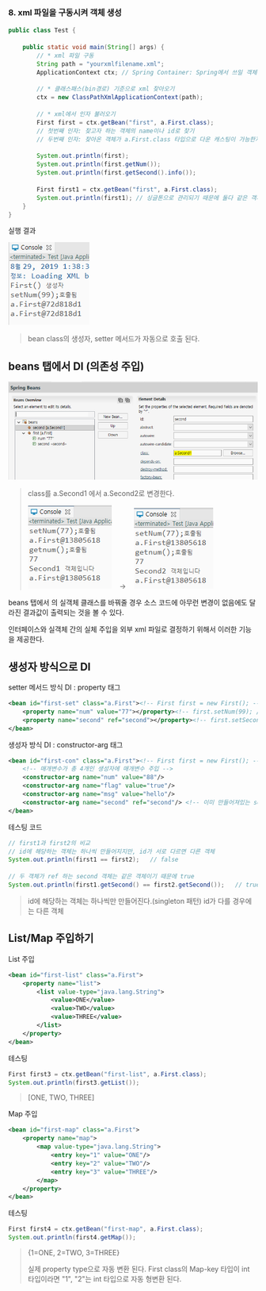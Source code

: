### 8. xml 파일을 구동시켜 객체 생성
```java
public class Test {

	public static void main(String[] args) {
		// * xml 파일 구동
		String path = "yourxmlfilename.xml";
		ApplicationContext ctx;	// Spring Container: Spring에서 쓰일 객체관리자
		
		// * 클래스패스(bin경로) 기준으로 xml 찾아오기
		ctx = new ClassPathXmlApplicationContext(path);
		
		// * xml에서 인자 불러오기
		First first = ctx.getBean("first", a.First.class);
		// 첫번째 인자: 찾고자 하는 객체의 name이나 id로 찾기
		// 두번째 인자: 찾아온 객체가 a.First.class 타입으로 다운 캐스팅이 가능한지 물어보고 다운 캐스팅

		System.out.println(first);
		System.out.println(first.getNum());
		System.out.println(first.getSecond().info());		

		First first1 = ctx.getBean("first", a.First.class);
		System.out.println(first1);	// 싱글톤으로 관리되기 때문에 둘다 같은 객체를 참조하게 됨
	}
}
```

실행 결과

![result](https://github.com/ette9844/writing_md/blob/master/imgs/spring-bean-result.PNG?raw=true)
>bean class의 생성자, setter 메서드가 자동으로 호출 된다.

## beans 탭에서 DI (의존성 주입)
![injection](https://github.com/ette9844/writing_md/blob/master/imgs/spring-bean-injection.PNG?raw=true)
>class를 a.Second1 에서 a.Second2로 변경한다.
>
>![result1](https://github.com/ette9844/writing_md/blob/master/imgs/spring-bean-result1.PNG?raw=true)  &nbsp;&nbsp;&nbsp;→ &nbsp;&nbsp;&nbsp;![result2](https://github.com/ette9844/writing_md/blob/master/imgs/spring-bean-result2.PNG?raw=true)

beans 탭에서 의 실객체 클래스를 바꿔줄 경우 소스 코드에 아무런 변경이 없음에도 달라진 결과값이 출력되는 것을 볼 수 있다.

인터페이스와 실객체 간의 실체 주입을 외부 xml 파일로 결정하기 위해서 이러한 기능을 제공한다.

## 생성자 방식으로 DI 

setter 메서드 방식 DI : property 태그
```xml
<bean id="first-set" class="a.First"><!-- First first = new First(); -->
	<property name="num" value="77"></property><!-- first.setNum(99); //값 주입 -->
	<property name="second" ref="second"></property><!-- first.setSecond(second); -->
</bean>
```

생성자 방식 DI : constructor-arg 태그
```xml
<bean id="first-con" class="a.First"><!-- First first = new First(); -->
	<!-- 매개변수가 총 4개인 생성자에 매개변수 주입 -->
	<constructor-arg name="num" value="88"/>
	<constructor-arg name="flag" value="true"/>
	<constructor-arg name="msg" value="hello"/>
	<constructor-arg name="second" ref="second"/> <!-- 이미 만들어져있는 second 객체 사용: ref -->
</bean>
```

테스팅 코드

```java
// first1과 first2의 비교
// id에 해당하는 객체는 하나씩 만들어지지만, id가 서로 다르면 다른 객체
System.out.println(first1 == first2); 	// false
		
// 두 객체가 ref 하는 second 객체는 같은 객체이기 때문에 true
System.out.println(first1.getSecond() == first2.getSecond()); 	// true
```
>id에 해당하는 객체는 하나씩만 만들어진다.(singleton 패턴)
>id가 다를 경우에는 다른 객체

## List/Map 주입하기
List 주입
```xml
<bean id="first-list" class="a.First">
	<property name="list">
		<list value-type="java.lang.String">
			<value>ONE</value>
			<value>TWO</value>
			<value>THREE</value>
		</list>
	</property>
</bean>
```
테스팅
```java
First first3 = ctx.getBean("first-list", a.First.class);
System.out.println(first3.getList());
```
>[ONE, TWO, THREE]

Map 주입
```xml
<bean id="first-map" class="a.First">
	<property name="map">
		<map value-type="java.lang.String">
			<entry key="1" value="ONE"/>
			<entry key="2" value="TWO"/>
			<entry key="3" value="THREE"/>
		</map>
	</property>
</bean>
```
테스팅
```java
First first4 = ctx.getBean("first-map", a.First.class);
System.out.println(first4.getMap());
```
>{1=ONE, 2=TWO, 3=THREE}
>
>실제 property type으로 자동 변환 된다.
>First class의 Map-key 타입이 int 타입이라면 "1", "2"는 int 타입으로 자동 형변환 된다.
<!--stackedit_data:
eyJoaXN0b3J5IjpbLTEyMDk0MzAwNTddfQ==
-->
